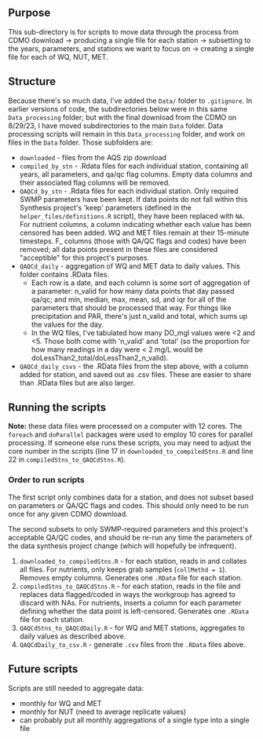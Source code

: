## Purpose  

This sub-directory is for scripts to move data through the process from CDMO download -> producing a single file for each station -> subsetting to the years, parameters, and stations we want to focus on -> creating a single file for each of WQ, NUT, MET.  

## Structure  

Because there's so much data, I've added the `Data/` folder to `.gitignore`. In earlier versions of code, the subdirectories below were in this same `Data_processing` folder; but with the final download from the CDMO on 8/29/23, I have moved subdirectories to the main `Data` folder. Data processing scripts will remain in this `Data_processing` folder, and work on files in the `Data` folder. Those subfolders are:  

-  `downloaded` - files from the AQS zip download    
-  `compiled_by_stn` - .Rdata files for each individual station, containing all years, all parameters, and qa/qc flag columns. Empty data columns and their associated flag columns will be removed.      
-  `QAQCd_by_stn` - .Rdata files for each individual station. Only required SWMP parameters have been kept. If data points do not fall within this Synthesis project's 'keep' parameters (defined in the `helper_files/definitions.R` script), they have been replaced with `NA`. For nutrient columns, a column indicating whether each value has been censored has been added. WQ and MET files remain at their 15-minute timesteps. F_ columns (those with QA/QC flags and codes) have been removed; all data points present in these files are considered "acceptible" for this project's purposes.   
-  `QAQCd_daily` - aggregation of WQ and MET data to daily values. This folder contains .RData files. 
    -  Each row is a date, and each column is some sort of aggregation of a parameter: n_valid for how many data points that day passed qa/qc; and min, median, max, mean, sd, and iqr for all of the parameters that should be processed that way. For things like precipitation and PAR, there's just n_valid and total, which sums up the values for the day.  
    -  In the WQ files, I've tabulated how many DO_mgl values were <2 and <5. Those both come with 'n_valid' and 'total' (so the proportion for how many readings in a day were < 2 mg/L would be doLessThan2_total/doLessThan2_n_valid).  
-  `QAQCd_daily_csvs` - the .RData files from the step above, with a column added for station, and saved out as .csv files. These are easier to share than .RData files but are also larger.  

## Running the scripts  

**Note:** these data files were processed on a computer with 12 cores. The `foreach` and `doParallel` packages were used to employ 10 cores for parallel processing. If someone else runs these scripts, you may need to adjust the core number in the scripts (line 17 in `downloaded_to_compiledStns.R` and line 22 in `compiledStns_to_QAQCdStns.R`).  

### Order to run scripts  

The first script only combines data for a station, and does not subset based on parameters or QA/QC flags and codes. This should only need to be run once for any given CDMO download.  

The second subsets to only SWMP-required parameters and this project's acceptable QA/QC codes, and should be re-run any time the parameters of the data synthesis project change (which will hopefully be infrequent).   

1.  `downloaded_to_compiledStns.R` - for each station, reads in and collates all files. For nutrients, only keeps grab samples (`collMethd = 1`). Removes empty columns. Generates one `.RData` file for each station.    
2.  `compiledStns_to_QAQCdStns.R` - for each station, reads in the file and replaces data flagged/coded in ways the workgroup has agreed to discard with NAs. For nutrients, inserts a column for each parameter defining whether the data point is left-censored. Generates one `.RData` file for each station.  
3.  `QAQCdStns_to_QAQCdDaily.R` - for WQ and MET stations, aggregates to daily values as described above.  
4.  `QAQCdDaily_to_csv.R` - generate `.csv` files from the `.RData` files above.

## Future scripts  

Scripts are still needed to aggregate data:  

-  monthly for WQ and MET  
-  monthly for NUT (need to average replicate values)  
-  can probably put all monthly aggregations of a single type into a single file  